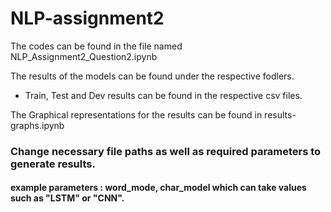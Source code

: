 # NLP-assignment2

The codes can be found in the file named NLP_Assignment2_Question2.ipynb

The results of the models can be found under the respective fodlers. 
  * Train, Test and Dev results can be found in the respective csv files. 

The Graphical representations for the results can be found in results-graphs.ipynb

### Change necessary file paths as well as required parameters to generate results. 
#### example parameters : word_mode, char_model which can take values such as "LSTM" or "CNN". 


